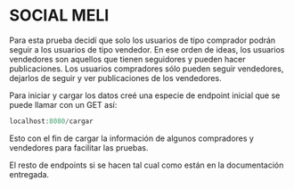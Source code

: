 # SOCIAL MELI

Para esta prueba decidí que solo los usuarios de tipo comprador podrán seguir a los usuarios de tipo vendedor.
En ese orden de ideas, los usuarios vendedores son aquellos que tienen seguidores y pueden hacer publicaciones.
Los usuarios compradores sólo pueden seguir vendedores, dejarlos de seguir y ver publicaciones de los vendedores.

Para iniciar y cargar los datos creé una especie de endpoint inicial que se puede llamar con un GET así:
```java
localhost:8080/cargar
```

Esto con el fin de cargar la información de algunos compradores y vendedores para facilitar las pruebas.

El resto de endpoints si se hacen tal cual como están en la documentación entregada.
